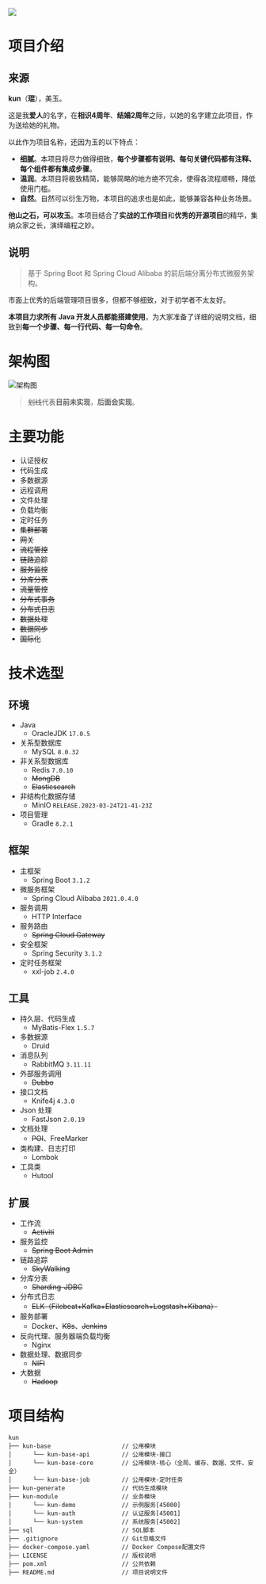 ![](https://oscimg.oschina.net/oscnet/up-0491a51f2c7ed4562ffdd89aebec2e879df.jpg)

# 项目介绍

## 来源

**kun**（**琨**），美玉。

这是我**爱人**的名字，在**相识4周年**、**结婚2周年**之际，以她的名字建立此项目，作为送给她的礼物。

以此作为项目名称，还因为玉的以下特点：

- **细腻**。本项目将尽力做得细致，**每个步骤都有说明、每句关键代码都有注释、每个组件都有集成步骤**。
- **温润**。本项目将极致精简，能够简略的地方绝不冗余，使得各流程顺畅，降低使用门槛。
- **自然**。自然可以衍生万物，本项目的追求也是如此，能够兼容各种业务场景。

**他山之石，可以攻玉**。本项目结合了**实战的工作项目**和**优秀的开源项目**的精华，集纳众家之长，演绎编程之妙。

## 说明

> 基于 Spring Boot 和 Spring Cloud Alibaba 的前后端分离分布式微服务架构。

市面上优秀的后端管理项目很多，但都不够细致，对于初学者不太友好。

**本项目力求所有 Java 开发人员都能搭建使用**，为大家准备了详细的说明文档，细致到**每一个步骤、每一行代码、每一句命令**。

# 架构图

![架构图](https://oscimg.oschina.net/oscnet/up-282e784a3eeefcb58913290a6080d60f.png)

> ~~划线~~代表**目前未实现**，**后面会实现**。

# 主要功能

- 认证授权
- 代码生成
- 多数据源
- 远程调用
- 文件处理
- 负载均衡
- 定时任务
- ~~集群部署~~
- ~~网关~~
- ~~流程管控~~
- ~~链路追踪~~
- ~~服务监控~~
- ~~分库分表~~
- ~~流量管控~~
- ~~分布式事务~~
- ~~分布式日志~~
- ~~数据处理~~
- ~~数据同步~~
- ~~国际化~~

# 技术选型

## 环境

- Java
  - OracleJDK `17.0.5`
- 关系型数据库
  - MySQL `8.0.32`
- 非关系型数据库
  - Redis `7.0.10`
  - ~~MongDB~~
  - ~~Elasticsearch~~
- 非结构化数据存储
  - MinIO `RELEASE.2023-03-24T21-41-23Z`
- 项目管理
  - Gradle `8.2.1`

## 框架

- 主框架
  - Spring Boot `3.1.2`
- 微服务框架
  - Spring Cloud Alibaba `2021.0.4.0`
- 服务调用
  - HTTP Interface
- 服务路由
  - ~~Spring Cloud Gateway~~
- 安全框架
  - Spring Security `3.1.2`
- 定时任务框架
  - xxl-job `2.4.0`

## 工具

- 持久层、代码生成
  - MyBatis-Flex `1.5.7`
- 多数据源
  - Druid
- 消息队列
  - RabbitMQ `3.11.11`
- 外部服务调用
  - ~~Dubbo~~
- 接口文档
  - Knife4j `4.3.0`
- Json 处理
  - FastJson `2.0.19`
- 文档处理
  - ~~POI~~、FreeMarker
- 类构建、日志打印
  - Lombok
- 工具类
  - Hutool

## 扩展

- 工作流
  - ~~Activiti~~
- 服务监控
  - ~~Spring Boot Admin~~
- 链路追踪
  - ~~SkyWalking~~
- 分库分表
  - ~~Sharding-JDBC~~
- 分布式日志
  - ~~ELK（Filebeat+Kafka+Elasticsearch+Logstash+Kibana）~~
- 服务部署
  - Docker、~~K8s~~、~~Jenkins~~
- 反向代理、服务器端负载均衡
  - Nginx
- 数据处理、数据同步
  - ~~NIFI~~
- 大数据
  - ~~Hadoop~~

# 项目结构

```
kun
├── kun-base                    // 公用模块
│      └── kun-base-api         // 公用模块-接口
│      └── kun-base-core        // 公用模块-核心（全局、缓存、数据、文件、安全）
│      └── kun-base-job         // 公用模块-定时任务
├── kun-generate                // 代码生成模块
├── kun-module                  // 业务模块
│      └── kun-demo             // 示例服务[45000]
│      └── kun-auth             // 认证服务[45001]
│      └── kun-system           // 系统服务[45002]
├── sql                         // SQL脚本
├── .gitignore                  // Git忽略文件
├── docker-compose.yaml         // Docker Compose配置文件
├── LICENSE                     // 版权说明
├── pom.xml                     // 公共依赖
├── README.md                   // 项目说明文件
```
